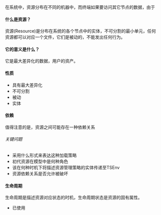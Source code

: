 在系统中，资源分布在不同的机器中，而终端如果要访问其它节点的数据，由于

#### 什么是资源？

资源(Resource)是分布在系统的各个节点中的实体，不可分割的最小单元，任何资源都可以对应一个文件，它们是被动的，不能发出任何行为。

#### 它的意义是什么？

它是最大差异化的数据，用户的资产。



#### 性质

+ 具有最大差异化
+ 不可分割
+ 被动
+ 实体



#### 依赖

值得注意的是，资源之间可能存在一种依赖关系

###### 关键问题

+ 采用什么形式来表达这种加载策略
+ 初代资源在模型中是何种角色
+ 该在何种时机下将描述资源管理策略的实体传递至TSEnv
+ 资源依赖关系是否允许被破坏

#### 生命周期

生命周期是描述资源对应状态的时机，生命周期状态是资源的固有属性。

+ 已使用

#### 